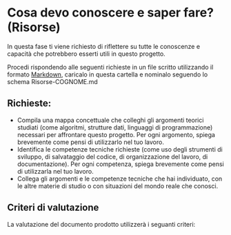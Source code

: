 # Cosa devo conoscere e saper fare? (Risorse)

In questa fase ti viene richiesto di riflettere su tutte le conoscenze e capacità che potrebbero esserti utili in questo progetto.

Procedi rispondendo alle seguenti richieste in un file scritto utilizzando il formato [Markdown](https://daringfireball.net/projects/markdown/), caricalo in questa cartella e nominalo seguendo lo schema Risorse-COGNOME.md

## Richieste:

- Compila una mappa concettuale che colleghi gli argomenti teorici studiati (come algoritmi, strutture dati, linguaggi di programmazione) necessari per affrontare questo progetto. Per ogni argomento, spiega brevemente come pensi di utilizzarlo nel tuo lavoro.
- Identifica le competenze tecniche richieste (come uso degli strumenti di sviluppo, di salvataggio del codice, di organizzazione del lavoro, di documentazione).
Per ogni competenza, spiega brevemente come pensi di utilizzarla nel tuo lavoro.
- Collega gli argomenti e le competenze tecniche che hai individuato, con le altre materie di studio o con situazioni del mondo reale che conosci.

## Criteri di valutazione

La valutazione del documento prodotto utilizzerà i seguanti criteri:

